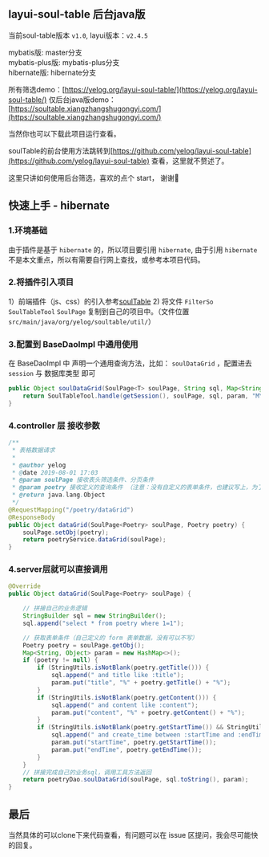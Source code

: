 ## layui-soul-table 后台java版
当前soul-table版本 `v1.0`, layui版本：`v2.4.5`

mybatis版: master分支  
mybatis-plus版: mybatis-plus分支  
hibernate版: hibernate分支  

所有筛选demo：[https://yelog.org/layui-soul-table/](https://yelog.org/layui-soul-table/)
仅后台java版demo：[https://soultable.xiangzhangshugongyi.com/](https://soultable.xiangzhangshugongyi.com/)

当然你也可以下载此项目运行查看。

soulTable的前台使用方法跳转到[https://github.com/yelog/layui-soul-table](https://github.com/yelog/layui-soul-table) 查看，这里就不赘述了。

这里只讲如何使用后台筛选，喜欢的点个 start， 谢谢🙏

## 快速上手 - hibernate
### 1.环境基础
由于插件是基于 `hibernate` 的，所以项目要引用 `hibernate`, 由于引用 `hibernate` 不是本文重点，所以有需要自行网上查找，或参考本项目代码。

### 2.将插件引入项目
1）前端插件（js、css）的引入参考[soulTable](https://github.com/yelog/layui-soul-table)
2) 将文件 `FilterSo` `SoulTableTool` `SoulPage` 复制到自己的项目中。（文件位置`src/main/java/org/yelog/soultable/util/`）

### 3.配置到 BaseDaoImpl 中通用使用
在 BaseDaoImpl 中 声明一个通用查询方法，比如： `soulDataGrid` ，配置进去 `session` 与 数据库类型 即可
```java
public Object soulDataGrid(SoulPage<T> soulPage, String sql, Map<String, Object> param) {
    return SoulTableTool.handle(getSession(), soulPage, sql, param, "MYSQL");
}
```
### 4.controller 层 接收参数
```java
/**
 * 表格数据请求
 *
 * @author yelog
 * @date 2019-08-01 17:03
 * @param soulPage 接收表头筛选条件、分页条件
 * @param poetry 接收定义的查询条件 （注意：没有自定义的表单条件，也建议写上，为了初始化 soulPage.obj ，用于反射获取 类信息）
 * @return java.lang.Object
 */
@RequestMapping("/poetry/dataGrid")
@ResponseBody
public Object dataGrid(SoulPage<Poetry> soulPage, Poetry poetry) {
    soulPage.setObj(poetry);
    return poetryService.dataGrid(soulPage);
}
```
### 4.server层就可以直接调用
```java
@Override
public Object dataGrid(SoulPage<Poetry> soulPage) {

    // 拼接自己的业务逻辑
    StringBuilder sql = new StringBuilder();
    sql.append("select * from poetry where 1=1");

    // 获取表单条件（自己定义的 form 表单数据，没有可以不写）
    Poetry poetry = soulPage.getObj();
    Map<String, Object> param = new HashMap<>();
    if (poetry != null) {
        if (StringUtils.isNotBlank(poetry.getTitle())) {
            sql.append(" and title like :title");
            param.put("title", "%" + poetry.getTitle() + "%");
        }
        if (StringUtils.isNotBlank(poetry.getContent())) {
            sql.append(" and content like :content");
            param.put("content", "%" + poetry.getContent() + "%");
        }
        if (StringUtils.isNotBlank(poetry.getStartTime()) && StringUtils.isNotBlank(poetry.getEndTime())) {
            sql.append(" and create_time between :startTime and :endTime");
            param.put("startTime", poetry.getStartTime());
            param.put("endTime", poetry.getEndTime());
        }
    }
    // 拼接完成自己的业务sql，调用工具方法返回
    return poetryDao.soulDataGrid(soulPage, sql.toString(), param);
}
```

## 最后

当然具体的可以clone下来代码查看，有问题可以在 issue 区提问，我会尽可能快的回复。


